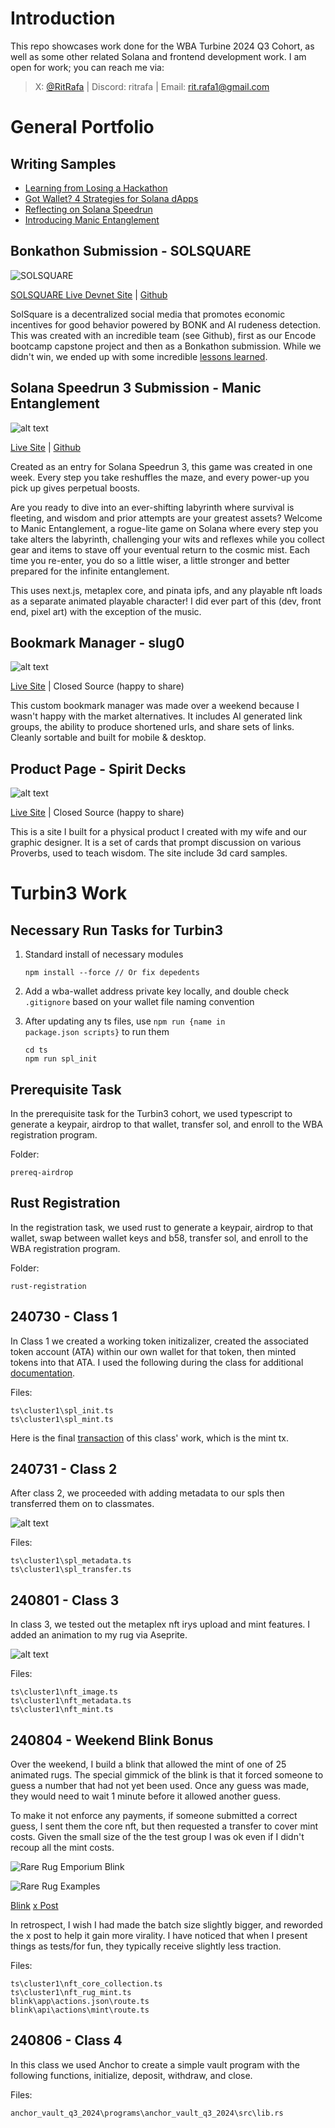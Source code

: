 # Introduction

This repo showcases work done for the WBA Turbine 2024 Q3 Cohort, as well as some other related Solana and frontend development work. I am open for work; you can reach me via:

> X: [@RitRafa](https://www.x.com/RitRafa) | Discord: ritrafa | Email: [rit.rafa1@gmail.com](mailto:rit.rafa1@gmail.com)

# General Portfolio

## Writing Samples

- [Learning from Losing a Hackathon](https://x.com/RitRafa/status/1817996818787324405)
- [Got Wallet? 4 Strategies for Solana dApps](https://x.com/RitRafa/status/1816269526079607118)
- [Reflecting on Solana Speedrun](https://x.com/RitRafa/status/1809657939701166182)
- [Introducing Manic Entanglement](https://x.com/RitRafa/status/1807165635220090937)

## Bonkathon Submission - SOLSQUARE

![SOLSQUARE](img/image.png)

[SOLSQUARE Live Devnet Site](https://solsquare.net) | [Github](https://github.com/altaga/SolSquare)

SolSquare is a decentralized social media that promotes economic incentives for good behavior powered by BONK and AI rudeness detection. This was created with an incredible team (see Github), first as our Encode bootcamp capstone project and then as a Bonkathon submission. While we didn't win, we ended up with some incredible [lessons learned](https://x.com/RitRafa/status/1817996818787324405).

## Solana Speedrun 3 Submission - Manic Entanglement

![alt text](img/image-1.png)

[Live Site](https://manic-entanglement.com) | [Github](https://github.com/ritrafa/manic-entanglement)

Created as an entry for Solana Speedrun 3, this game was created in one week. Every step you take reshuffles the maze, and every power-up you pick up gives perpetual boosts.

Are you ready to dive into an ever-shifting labyrinth where survival is fleeting, and wisdom and prior attempts are your greatest assets? Welcome to Manic Entanglement, a rogue-lite game on Solana where every step you take alters the labyrinth, challenging your wits and reflexes while you collect gear and items to stave off your eventual return to the cosmic mist. Each time you re-enter, you do so a little wiser, a little stronger and better prepared for the infinite entanglement.

This uses next.js, metaplex core, and pinata ipfs, and any playable nft loads as a separate animated playable character! I did ever part of this (dev, front end, pixel art) with the exception of the music.

## Bookmark Manager - slug0

![alt text](img/image-2.png)

[Live Site](https://slug0.net) | Closed Source (happy to share)

This custom bookmark manager was made over a weekend because I wasn't happy with the market alternatives. It includes AI generated link groups, the ability to produce shortened urls, and share sets of links. Cleanly sortable and built for mobile & desktop.

## Product Page - Spirit Decks

![alt text](img/image-3.png)

[Live Site](https://spiritdecks.com) | Closed Source (happy to share)

This is a site I built for a physical product I created with my wife and our graphic designer. It is a set of cards that prompt discussion on various Proverbs, used to teach wisdom. The site include 3d card samples.

# Turbin3 Work

## Necessary Run Tasks for Turbin3

1.  Standard install of necessary modules

        npm install --force // Or fix depedents

2.  Add a wba-wallet address private key locally, and double check <code>.gitignore</code> based on your wallet file naming convention
3.  After updating any ts files, use <code>npm run {name in package.json scripts}</code> to run them

        cd ts
        npm run spl_init

## Prerequisite Task

In the prerequisite task for the Turbin3 cohort, we used typescript to generate a keypair, airdrop to that wallet, transfer sol, and enroll to the WBA registration program.

Folder:

    prereq-airdrop

## Rust Registration

In the registration task, we used rust to generate a keypair, airdrop to that wallet, swap between wallet keys and b58, transfer sol, and enroll to the WBA registration program.

Folder:

    rust-registration

## 240730 - Class 1

In Class 1 we created a working token initizalizer, created the associated token account (ATA) within our own wallet for that token, then minted tokens into that ATA. I used the following during the class for additional [documentation](https://spl.solana.com/token).

Files:

    ts\cluster1\spl_init.ts
    ts\cluster1\spl_mint.ts

Here is the final [transaction](https://explorer.solana.com/tx/54F32PnGEE2vAeNau2sJwanpYwrfHBSqRkZKevN9nQs13TFiZErDvp2vjWPopg1s7rNZU61CBrtCYsWr9eqxLBNs?cluster=devnet) of this class' work, which is the mint tx.

## 240731 - Class 2

After class 2, we proceeded with adding metadata to our spls then transferred them on to classmates.

![alt text](img/image-4.png)

Files:

    ts\cluster1\spl_metadata.ts
    ts\cluster1\spl_transfer.ts

## 240801 - Class 3

In class 3, we tested out the metaplex nft irys upload and mint features. I added an animation to my rug via Aseprite.

![alt text](img/rug.gif)

Files:

    ts\cluster1\nft_image.ts
    ts\cluster1\nft_metadata.ts
    ts\cluster1\nft_mint.ts

## 240804 - Weekend Blink Bonus

Over the weekend, I build a blink that allowed the mint of one of 25 animated rugs. The special gimmick of the blink is that it forced someone to guess a number that had not yet been used. Once any guess was made, they would need to wait 1 minute before it allowed another guess.

To make it not enforce any payments, if someone submitted a correct guess, I sent them the core nft, but then requested a transfer to cover mint costs. Given the small size of the the test group I was ok even if I didn't recoup all the mint costs.

![Rare Rug Emporium Blink](img/image-6.png)

![Rare Rug Examples](img/rug_combine.gif)

[Blink](https://dial.to/?action=solana-action:https://ritrafa.dev/api/actions/mint)
[x Post](https://x.com/RitRafa/status/1820512886474805508)

In retrospect, I wish I had made the batch size slightly bigger, and reworded the x post to help it gain more virality. I have noticed that when I present things as tests/for fun, they typically receive slightly less traction.

Files:

    ts\cluster1\nft_core_collection.ts
    ts\cluster1\nft_rug_mint.ts
    blink\app\actions.json\route.ts
    blink\api\actions\mint\route.ts

## 240806 - Class 4

In this class we used Anchor to create a simple vault program with the following functions, initialize, deposit, withdraw, and close.

Files:

    anchor_vault_q3_2024\programs\anchor_vault_q3_2024\src\lib.rs
